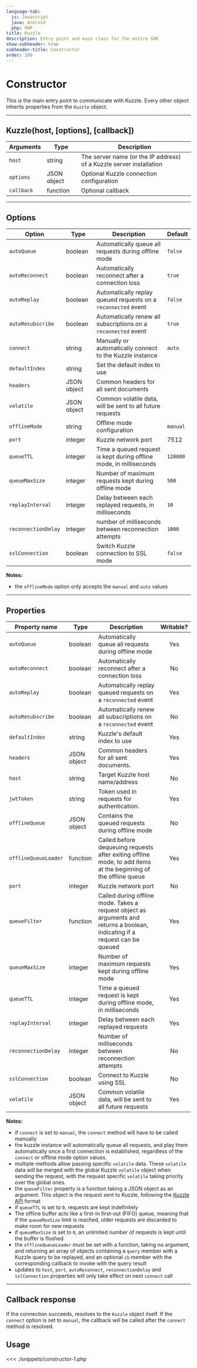 ```yaml
---
language-tab:
  js: Javascript
  java: Android
  php: PHP
title: Kuzzle
description: Entry point and main class for the entire SDK
show-subheader: true
subheader-title: Constructor
order: 100
---
```


# Constructor

This is the main entry point to communicate with Kuzzle. Every other object inherits properties from the `Kuzzle` object.

---

## Kuzzle(host, [options], [callback])

| Arguments  | Type        | Description                                                         |
| ---------- | ----------- | ------------------------------------------------------------------- |
| `host`     | string      | The server name (or the IP address) of a Kuzzle server installation |
| `options`  | JSON object | Optional Kuzzle connection configuration                            |
| `callback` | function    | Optional callback                                                   |

---

## Options

| Option              | Type        | Description                                                        | Default  |
| ------------------- | ----------- | ------------------------------------------------------------------ | -------- |
| `autoQueue`         | boolean     | Automatically queue all requests during offline mode               | `false`  |
| `autoReconnect`     | boolean     | Automatically reconnect after a connection loss                    | `true`   |
| `autoReplay`        | boolean     | Automatically replay queued requests on a `reconnected` event      | `false`  |
| `autoResubscribe`   | boolean     | Automatically renew all subscriptions on a `reconnected` event     | `true`   |
| `connect`           | string      | Manually or automatically connect to the Kuzzle instance           | `auto`   |
| `defaultIndex`      | string      | Set the default index to use                                       |          |
| `headers`           | JSON object | Common headers for all sent documents                              |          |
| `volatile`          | JSON object | Common volatile data, will be sent to all future requests          |          |
| `offlineMode`       | string      | Offline mode configuration                                         | `manual` |
| `port`              | integer     | Kuzzle network port                                                | 7512     |
| `queueTTL`          | integer     | Time a queued request is kept during offline mode, in milliseconds | `120000` |
| `queueMaxSize`      | integer     | Number of maximum requests kept during offline mode                | `500`    |
| `replayInterval`    | integer     | Delay between each replayed requests, in milliseconds              | `10`     |
| `reconnectionDelay` | integer     | number of milliseconds between reconnection attempts               | `1000`   |
| `sslConnection`     | boolean     | Switch Kuzzle connection to SSL mode                               | `false`  |

**Notes:**

- the `offlineMode` option only accepts the `manual` and `auto` values

---

## Properties

| Property name        | Type        | Description                                                                                                                  | Writable? |
| -------------------- | ----------- | ---------------------------------------------------------------------------------------------------------------------------- | :-------: |
| `autoQueue`          | boolean     | Automatically queue all requests during offline mode                                                                         |    Yes    |
| `autoReconnect`      | boolean     | Automatically reconnect after a connection loss                                                                              |    No     |
| `autoReplay`         | boolean     | Automatically replay queued requests on a `reconnected` event                                                                |    Yes    |
| `autoResubscribe`    | boolean     | Automatically renew all subscriptions on a `reconnected` event                                                               |    No     |
| `defaultIndex`       | string      | Kuzzle's default index to use                                                                                                |    Yes    |
| `headers`            | JSON object | Common headers for all sent documents.                                                                                       |    Yes    |
| `host`               | string      | Target Kuzzle host name/address                                                                                              |    No     |
| `jwtToken`           | string      | Token used in requests for authentication.                                                                                   |    Yes    |
| `offlineQueue`       | JSON object | Contains the queued requests during offline mode                                                                             |    No     |
| `offlineQueueLoader` | function    | Called before dequeuing requests after exiting offline mode, to add items at the beginning of the offline queue              |    Yes    |
| `port`               | integer     | Kuzzle network port                                                                                                          |    No     |
| `queueFilter`        | function    | Called during offline mode. Takes a request object as arguments and returns a boolean, indicating if a request can be queued |    Yes    |
| `queueMaxSize`       | integer     | Number of maximum requests kept during offline mode                                                                          |    Yes    |
| `queueTTL`           | integer     | Time a queued request is kept during offline mode, in milliseconds                                                           |    Yes    |
| `replayInterval`     | integer     | Delay between each replayed requests                                                                                         |    Yes    |
| `reconnectionDelay`  | integer     | Number of milliseconds between reconnection attempts                                                                         |    No     |
| `sslConnection`      | boolean     | Connect to Kuzzle using SSL                                                                                                  |    No     |
| `volatile`           | JSON object | Common volatile data, will be sent to all future requests                                                                    |    Yes    |

**Notes:**

- if `connect` is set to `manual`, the `connect` method will have to be called manually
- the kuzzle instance will automatically queue all requests, and play them automatically once a first connection is established, regardless of the `connect` or offline mode option values.
- multiple methods allow passing specific `volatile` data. These `volatile` data will be merged with the global Kuzzle `volatile` object when sending the request, with the request specific `volatile` taking priority over the global ones.
- the `queueFilter` property is a function taking a JSON object as an argument. This object is the request sent to Kuzzle, following the [Kuzzle API](/core/1/api/essentials/query-syntax) format
- if `queueTTL` is set to `0`, requests are kept indefinitely
- The offline buffer acts like a first-in first-out (FIFO) queue, meaning that if the `queueMaxSize` limit is reached, older requests are discarded to make room for new requests
- if `queueMaxSize` is set to `0`, an unlimited number of requests is kept until the buffer is flushed
- the `offlineQueueLoader` must be set with a function, taking no argument, and returning an array of objects containing a `query` member with a Kuzzle query to be replayed, and an optional `cb` member with the corresponding callback to invoke with the query result
- updates to `host`, `port`, `autoReconnect`, `reconnectionDelay` and `sslConnection` properties will only take effect on next `connect` call

---

## Callback response

If the connection succeeds, resolves to the `Kuzzle` object itself.
If the `connect` option is set to `manual`, the callback will be called after the `connect` method is resolved.

## Usage

<<< ./snippets/constructor-1.php
